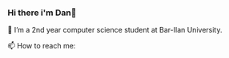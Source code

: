 ### Hi there i'm Dan👋

📘 I’m a 2nd year computer science student at Bar-Ilan University.

📫 How to reach me:

<a href="https://www.linkedin.com/in/dan-saada-45a055250">
         <img= "![image](https://user-images.githubusercontent.com/112869076/194754801-845bb5d4-337d-43f0-8277-258104e71cf6.png)"
         width=150" height="70">
      </a>


<!--
**DanSaada/DanSaada** is a ✨ _special_ ✨ repository because its `README.md` (this file) appears on your GitHub profile.


- 🔭 I’m currently working on ...
- 🌱 I’m currently learning ...
- 👯 I’m looking to collaborate on ...
- 🤔 I’m looking for help with ...
- 💬 Ask me about ...
- 📫 How to reach me: ...
- 😄 Pronouns: ...
- ⚡ Fun fact: ...
-->
